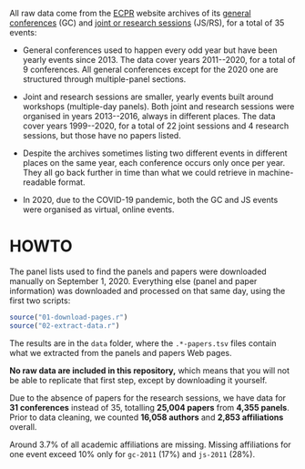 All raw data come from the [ECPR](https://ecpr.eu/) website archives of its [general conferences][gc] (GC) and [joint or research sessions][js] (JS/RS), for a total of 35 events:

- General conferences used to happen every odd year but have been yearly events since 2013. The data cover years 2011--2020, for a total of 9 conferences. All general conferences except for the 2020 one are structured through multiple-panel sections.

- Joint and research sessions are smaller, yearly events built around workshops (multiple-day panels). Both joint and research sessions were organised in years 2013--2016, always in different places. The data cover years 1999--2020, for a total of 22 joint sessions and 4 research sessions, but those have no papers listed.

- Despite the archives sometimes listing two different events in different places on the same year, each conference occurs only once per year. They all go back further in time than what we could retrieve in machine-readable format.

- In 2020, due to the COVID-19 pandemic, both the GC and JS events were organised as virtual, online events.

[gc]: https://ecpr.eu/Events/PastEventList.aspx?EventTypeID=2
[js]: https://ecpr.eu/Events/PastEventList.aspx?EventTypeID=4

# HOWTO

The panel lists used to find the panels and papers were downloaded manually on September 1, 2020. Everything else (panel and paper information) was downloaded and processed on that same day, using the first two scripts:

```r
source("01-download-pages.r")
source("02-extract-data.r")
```

The results are in the `data` folder, where the `.*-papers.tsv` files contain what we extracted from the panels and papers Web pages.

__No raw data are included in this repository,__ which means that you will not be able to replicate that first step, except by downloading it yourself.

Due to the absence of papers for the research sessions, we have data for __31 conferences__ instead of 35, totalling __25,004 papers__ from __4,355 panels__. Prior to data cleaning, we counted __16,058 authors__ and __2,853 affiliations__ overall.

Around 3.7% of all academic affiliations are missing. Missing affiliations for one event exceed 10% only for `gc-2011` (17%) and `js-2011` (28%).
